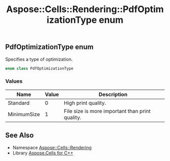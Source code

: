﻿---
title: Aspose::Cells::Rendering::PdfOptimizationType enum
linktitle: PdfOptimizationType
second_title: Aspose.Cells for C++ API Reference
description: 'Aspose::Cells::Rendering::PdfOptimizationType enum. Specifies a type of optimization in C++.'
type: docs
weight: 2400
url: /cpp/aspose.cells.rendering/pdfoptimizationtype/
---
## PdfOptimizationType enum


Specifies a type of optimization.

```cpp
enum class PdfOptimizationType
```

### Values

| Name | Value | Description |
| --- | --- | --- |
| Standard | 0 | High print quality. |
| MinimumSize | 1 | File size is more important than print quality. |

## See Also

* Namespace [Aspose::Cells::Rendering](../)
* Library [Aspose.Cells for C++](../../)
